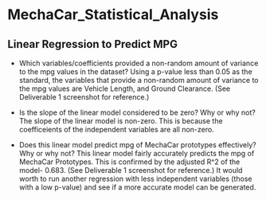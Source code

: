 # MechaCar_Statistical_Analysis

## Linear Regression to Predict MPG
- Which variables/coefficients provided a non-random amount of variance to the mpg values in the dataset?
Using a p-value less than 0.05 as the standard, the variables that provide a non-random amount of variance to the mpg values are Vehicle Length, and Ground Clearance. (See Deliverable 1 screenshot for reference.)

- Is the slope of the linear model considered to be zero? Why or why not?
The slope of the linear model is non-zero. This is because the coefficeients of the independent variables are all non-zero. 

- Does this linear model predict mpg of MechaCar prototypes effectively? Why or why not?
This linear model fairly accurately predicts the mpg of MechaCar Prototypes. This is confirmed by the adjusted R^2  of the model- 0.683. (See Deliverable 1 screenshot for reference.) It would worth to run another regression with less independent variables (those with a low p-value) and see if a more accurate model can be generated. 
